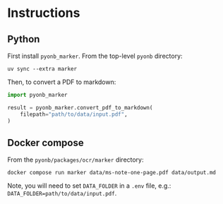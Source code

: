# Instructions

## Python

First install `pyonb_marker`. From the top-level `pyonb` directory:

```shell
uv sync --extra marker
```

Then, to convert a PDF to markdown:

```python
import pyonb_marker

result = pyonb_marker.convert_pdf_to_markdown(
    filepath="path/to/data/input.pdf",
)
```

## Docker compose

From the `pyonb/packages/ocr/marker` directory:

```shell
docker compose run marker data/ms-note-one-page.pdf data/output.md
```

Note, you will need to set `DATA_FOLDER` in a `.env` file,
e.g.: `DATA_FOLDER=path/to/data/input.pdf`.
